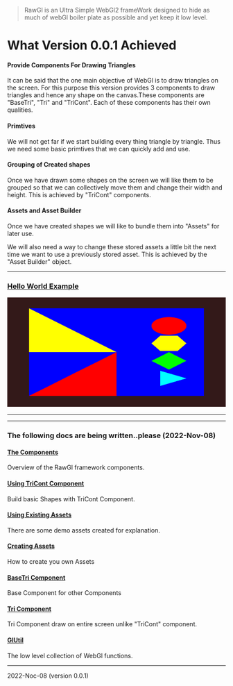 <blockquote> RawGl is an Ultra Simple WebGl2 frameWork designed to hide as much of webGl boiler plate as possible and yet keep it low level.
</blockquote>

<h1> What Version 0.0.1 Achieved </h1>

<h4>Provide Components For Drawing Triangles</h4>

<p>It can be said that the one main objective of WebGl is to draw triangles on the screen. For this purpose this version provides 3 components to draw triangles and hence any shape on the canvas.These components are "BaseTri", "Tri" and "TriCont". Each of these components has their own qualities.</p>

<h4> Primtives</h4>
<p>We will not get far if we start building every thing triangle by triangle. Thus we need some basic primtives that we can quickly add and use.</p>  

<h4> Grouping of Created shapes </h4>
<p>Once we have drawn some shapes on the screen we will like them to be grouped so that we can collectively move them and change their width and height. This is achieved by "TriCont" components.</p>

<h4> Assets and Asset Builder </h4>
<p>Once we have created shapes we will like to bundle them into "Assets" for later use.</p>
<p>We will also need a way to change these stored assets a little bit the next time we want to use a previously stored asset. This is achieved by the "Asset Builder" object.</p>

<hr>
<h3><a href="https://skillzaa.github.io/RawGl/samples/helloWorld.html">
Hello World Example</a></h3>
<img src="./images/helloWorld.png">    

<hr>
<hr>

<h3>The following docs are being written..please (2022-Nov-08)</h3>

<h4><a href="https://skillzaa.github.io/RawGl/docs/coreComps.html">The Components</a></h4>
<p>Overview of the RawGl framework components.</p>

<h4><a href="https://skillzaa.github.io/RawGl/docs/triContExamples.html"> Using TriCont Component</a></h4>
<p>Build basic Shapes with TriCont Component.</p>


<h4><a href="https://skillzaa.github.io/RawGl/docs/coreComps.html">Using Existing Assets</a></h4>
<p>There are some demo assets created for explanation.</p>

<h4><a href="./docs/triCont.html">Creating Assets</a></h4>
<p> How to create you own Assets

<h4><a href="./docs/triCont.html">BaseTri Component</a></h4>
<p>Base Component for other Components</p>

<h4><a href="./docs/triCont.html">Tri Component</a></h4>
<p>Tri Component draw on entire screen unlike "TriCont" component.</p>

<h4><a href="./docs/triCont.html">GlUtil</a></h4>
<p>The low level collection of WebGl functions.</p>

---

<p>2022-Noc-08  (version 0.0.1)</p>

